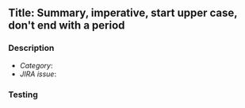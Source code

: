 ## Title: Summary, imperative, start upper case, don't end with a period
<!-- Ideally, <=50 chars. 50 chars is here..: -->

### Description
<!-- For use in commit message, wrap at 72 chars. 72 chars is here: -->
- *Category*: <!-- one of bugfix, feature, refactor, POC, CI/infrastructure, documentation, 
                   revert, test, release, other/misc -->
- *JIRA issue*: <!-- [MIC-XYZ](https://jira.ihme.washington.edu/browse/MIC-XYZ) -->

<!-- 
Change description – why, what, anything unexplained by the above.
Include guidance to reviewers if changes are complex.
--> 

### Testing
<!--
Details on how code was verified, any unit tests local for the
repo, regression testing, etc. At a minimum, this should include an
integration test for a framework change. Consider: plots, images,
(small) csv file.
-->